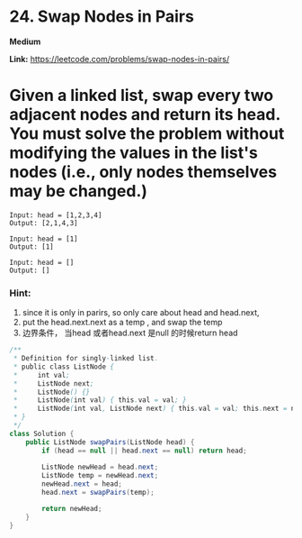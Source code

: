 # 24. Swap Nodes in Pairs

**Medium**

**Link:** https://leetcode.com/problems/swap-nodes-in-pairs/


# Given a linked list, swap every two adjacent nodes and return its head. You must solve the problem without modifying the values in the list's nodes (i.e., only nodes themselves may be changed.)


```
Input: head = [1,2,3,4]
Output: [2,1,4,3]

Input: head = [1]
Output: [1]

Input: head = []
Output: []
```

### Hint:

1. since it is only in parirs, so only care about head and head.next, 
2. put the head.next.next as a temp , and swap the temp
3. 边界条件， 当head 或者head.next 是null 的时候return head



```java
/**
 * Definition for singly-linked list.
 * public class ListNode {
 *     int val;
 *     ListNode next;
 *     ListNode() {}
 *     ListNode(int val) { this.val = val; }
 *     ListNode(int val, ListNode next) { this.val = val; this.next = next; }
 * }
 */
class Solution {
    public ListNode swapPairs(ListNode head) {
        if (head == null || head.next == null) return head;
        
        ListNode newHead = head.next;
        ListNode temp = newHead.next;
        newHead.next = head;
        head.next = swapPairs(temp);

        return newHead;
    }
}

```